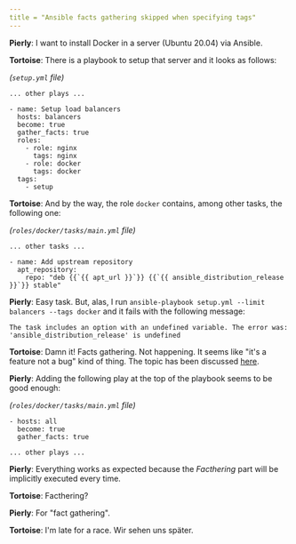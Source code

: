 ```yaml
---
title = "Ansible facts gathering skipped when specifying tags"
---
```


**Pierly**: I want to install Docker in a server (Ubuntu 20.04) via Ansible.

**Tortoise**: There is a playbook to setup that server and it looks as follows:

*(`setup.yml` file)*
```
... other plays ...

- name: Setup load balancers
  hosts: balancers
  become: true
  gather_facts: true
  roles:
    - role: nginx
      tags: nginx
    - role: docker
      tags: docker
  tags:
    - setup
```

**Tortoise**: And by the way, the role `docker` contains, among other tasks, the following one:

*(`roles/docker/tasks/main.yml` file)*
```
... other tasks ...

- name: Add upstream repository
  apt_repository:
    repo: "deb {{`{{ apt_url }}`}} {{`{{ ansible_distribution_release }}`}} stable"
```

**Pierly**: Easy task. But, alas, I run `ansible-playbook setup.yml --limit balancers --tags docker` 
and it fails with the following message:

``` 
The task includes an option with an undefined variable. The error was: 'ansible_distribution_release' is undefined
```

**Tortoise**: Damn it! Facts gathering. Not happening. It seems like "it's a feature not a bug" kind of
thing. The topic has been discussed [here](https://github.com/ansible/ansible/issues/57529#issuecomment-500886760).

**Pierly**: Adding the following play at the top of the playbook seems to be good enough:

*(`roles/docker/tasks/main.yml` file)*
```
- hosts: all
  become: true
  gather_facts: true

... other plays ...
```

**Pierly**: Everything works as expected because the *Facthering* part will be implicitly executed 
every time.

**Tortoise**: Facthering?

**Pierly**: For "fact gathering".

**Tortoise**: I'm late for a race. Wir sehen uns später.